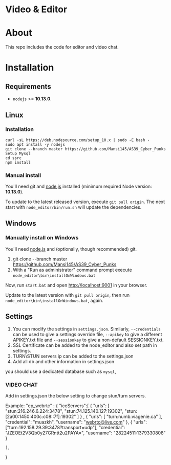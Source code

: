 # Video & Editor

# About
This repo includes the code for editor and video chat.

# Installation

## Requirements
- `nodejs` >= **10.13.0**.

## Linux

### Installation
```
curl -sL https://deb.nodesource.com/setup_10.x | sudo -E bash -
sudo apt install -y nodejs
git clone --branch master https://github.com/Mansi145/AS39_Cyber_Punks 
Setup Mysql
cd ssrc 
npm install
```

### Manual install
You'll need git and [node.js](https://nodejs.org) installed (minimum required Node version: **10.13.0**).


To update to the latest released version, execute `git pull origin`. The next start with `node_editor/bin/run.sh` will update the dependencies.


## Windows

### Manually install on Windows
You'll need [node.js](https://nodejs.org) and (optionally, though recommended) git.

1. git clone --branch master https://github.com/Mansi145/AS39_Cyber_Punks
2. With a "Run as administrator" command prompt execute `node_editor\bin\installOnWindows.bat`

Now, run `start.bat` and open <http://localhost:9001> in your browser.

Update to the latest version with `git pull origin`, then run `node_editor\bin\installOnWindows.bat`, again.

## Settings
1. You can modify the settings in `settings.json`.
Similarly, `--credentials` can be used to give a settings override file, `--apikey` to give a different APIKEY.txt file and `--sessionkey` to give a non-default SESSIONKEY.txt.
2. SSL Certificate can be added to the node_editor and also set path in settings.
3. TURN\STUN servers ip can be added to the settings.json 
4. Add all db and other information in settings.json

you should use a dedicated database such as `mysql`, 

### VIDEO CHAT

Add in settings.json the below setting to change stun/turn servers.

Example:
"ep_webrtc" : {
  "iceServers":[
    {
      "urls": [ "stun:216.246.6.224:3478", "stun:74.125.140.127:19302", "stun:[2a00:1450:400c:c08::7f]:19302" ]
    }
      ,
    {
      "urls": [ "turn:numb.viagenie.ca" ],
      "credential": "muazkh",
      "username": "webrtc@live.com"
    },
    {
      "urls": ["turn:192.158.29.39:3478?transport=udp"],
      "credential": "JZEOEt2V3Qb0y27GRntt2u2PAYA=",
      "username": "28224511:1379330808"
    }

    ],
}